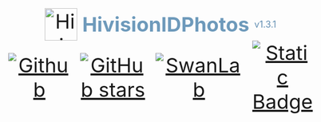 <div style="display: flex; flex-direction: column; justify-content: center; align-items: center; text-align: center; font-size: 40px;">
  <div style="display: flex; align-items: center;">
    <img src="https://swanhub.co/git/repo/ZeYiLin%2FHivisionIDPhotos/file/preview?ref=master&path=assets/hivision_logo.png" alt="HivisionIDPhotos" style="width: 65px; height: 65px; margin-right: 10px;" onerror="this.style.display='none';" loading="lazy">
    <b style="color: #6e9abb;">HivisionIDPhotos</b><span style="font-size: 18px; color: #638fb3; margin-left: 10px;"> v1.3.1</span>
  </div>
  <div style="display: flex; justify-content: center; align-items: center; text-align: center;">
      <a href="https://github.com/xiaolin199912/HivisionIDPhotos"><img alt="Github" src="https://img.shields.io/static/v1?label=GitHub&message=GitHub&color=black" onerror="this.style.display='none';"></a> &ensp;
      <a href="https://github.com/xiaolin199912/HivisionIDPhotos/stargazers"><img alt="GitHub stars" src="https://img.shields.io/github/stars/zeyi-lin/hivisionidphotos?color=ffcb47&labelColor=black&style=flat-square" onerror="this.style.display='none';"></a> &ensp;
      <a href="https://swanlab.cn?utm_source=hivision_demo"><img alt="SwanLab" src="https://img.shields.io/badge/Training%20by-SwanLab-4cb55e" onerror="this.style.display='none';"></a> &ensp;
      <a href="https://github.com/Zeyi-Lin/HivisionIDPhotos/blob/master/docs/api_CN.md" target="_blank"><img alt="Static Badge" src="https://img.shields.io/badge/API_Docs-API文档-315bce" onerror="this.style.display='none';"></a>
  </div>
</div>
